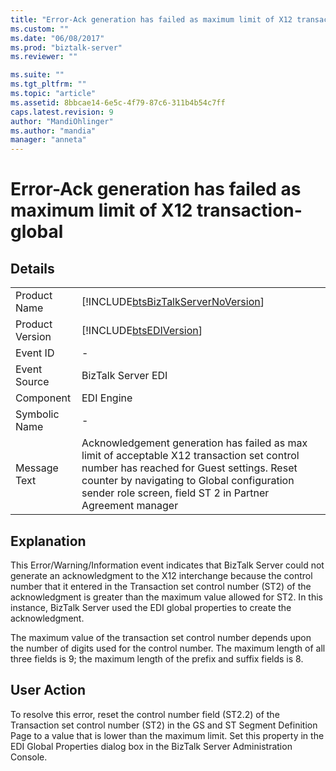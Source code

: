 ```yaml
---
title: "Error-Ack generation has failed as maximum limit of X12 transaction-global | Microsoft Docs"
ms.custom: ""
ms.date: "06/08/2017"
ms.prod: "biztalk-server"
ms.reviewer: ""

ms.suite: ""
ms.tgt_pltfrm: ""
ms.topic: "article"
ms.assetid: 8bbcae14-6e5c-4f79-87c6-311b4b54c7ff
caps.latest.revision: 9
author: "MandiOhlinger"
ms.author: "mandia"
manager: "anneta"
---
```

# Error-Ack generation has failed as maximum limit of X12 transaction-global
## Details  
  
|                 |                                                                                                                                                                                                                                                     |
|-----------------|-----------------------------------------------------------------------------------------------------------------------------------------------------------------------------------------------------------------------------------------------------|
|  Product Name   |                                                                                 [!INCLUDE[btsBizTalkServerNoVersion](../includes/btsbiztalkservernoversion-md.md)]                                                                                  |
| Product Version |                                                                                             [!INCLUDE[btsEDIVersion](../includes/btsediversion-md.md)]                                                                                              |
|    Event ID     |                                                                                                                          -                                                                                                                          |
|  Event Source   |                                                                                                                 BizTalk Server EDI                                                                                                                  |
|    Component    |                                                                                                                     EDI Engine                                                                                                                      |
|  Symbolic Name  |                                                                                                                          -                                                                                                                          |
|  Message Text   | Acknowledgement generation has failed as max limit of acceptable X12 transaction set control number has reached for Guest settings. Reset counter by navigating to Global configuration sender role screen, field ST 2 in Partner Agreement manager |
  
## Explanation  
 This Error/Warning/Information event indicates that BizTalk Server could not generate an acknowledgment to the X12 interchange because the control number that it entered in the Transaction set control number (ST2) of the acknowledgment is greater than the maximum value allowed for ST2. In this instance, BizTalk Server used the EDI global properties to create the acknowledgment.  
  
 The maximum value of the transaction set control number depends upon the number of digits used for the control number. The maximum length of all three fields is 9; the maximum length of the prefix and suffix fields is 8.  
  
## User Action  
 To resolve this error, reset the control number field (ST2.2) of the Transaction set control number (ST2) in the GS and ST Segment Definition Page to a value that is lower than the maximum limit. Set this property in the EDI Global Properties dialog box in the BizTalk Server Administration Console.
